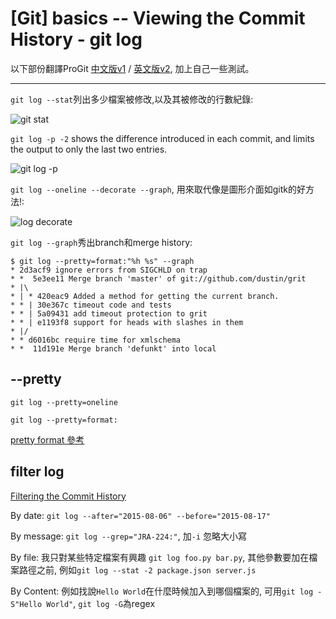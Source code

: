 # [Git] basics --  Viewing the Commit History - git log

以下部份翻譯ProGit [中文版v1](https://git-scm.com/book/zh-tw/v1/%E9%96%8B%E5%A7%8B) / [英文版v2](https://git-scm.com/book/en/v2), 加上自己一些測試。

-----------

`git log --stat`列出多少檔案被修改,以及其被修改的行數紀錄:

![git stat](http://imgur.com/24CeVYJl.png)

`git log -p -2` shows the difference introduced in each commit, and limits the output to only the last two entries.

![git log -p](http://imgur.com/LxrYAzBl.png)

`git log --oneline --decorate --graph`, 用來取代像是圖形介面如gitk的好方法!:  

![log decorate](http://imgur.com/dTCPXRnl.png)

`git log --graph`秀出branch和merge history:

```
$ git log --pretty=format:"%h %s" --graph
* 2d3acf9 ignore errors from SIGCHLD on trap
* *  5e3ee11 Merge branch 'master' of git://github.com/dustin/grit
* |\
* | * 420eac9 Added a method for getting the current branch.
* * | 30e367c timeout code and tests
* * | 5a09431 add timeout protection to grit
* * | e1193f8 support for heads with slashes in them
* |/
* * d6016bc require time for xmlschema
* *  11d191e Merge branch 'defunkt' into local
```

## --pretty

`git log --pretty=oneline`

`git log --pretty=format:`

[pretty format 參考](http://git-scm.com/docs/pretty-formats)


## filter log

[Filtering the Commit History](https://www.atlassian.com/git/tutorials/git-log/filtering-the-commit-history)

By date: `git log --after="2015-08-06" --before="2015-08-17"`

By message: `git log --grep="JRA-224:"`, 加`-i` 忽略大小寫

By file: 我只對某些特定檔案有興趣 `git log foo.py bar.py`, 其他參數要加在檔案路徑之前, 例如`git log --stat -2 package.json server.js`

By Content: 例如找說`Hello World`在什麼時候加入到哪個檔案的, 可用`git log -S"Hello World"`, `git log -G`為regex

